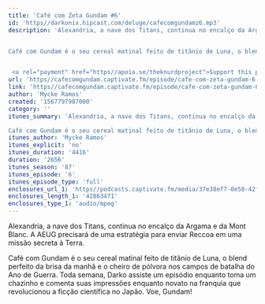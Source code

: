 ```yaml
---
title: 'Café com Zeta Gundam #6'
id: 'https//darkonix.hipcast.com/deluge/cafecomgundamz6.mp3'
description: 'Alexandria, a nave dos Titans, continua no encalço da Argama e da Mont Blanc. A AEUG precisará de uma estratégia para enviar Reccoa em uma missão secreta à Terra.


Café com Gundam é o seu cereal matinal feito de titânio de Luna, o blend perfeito da brisa da manhã e o cheiro de pólvora nos campos de batalha do Ano de Guerra. Toda semana, Darko assiste um episódio enquanto toma um chazinho e comenta suas impressões enquanto novato na franquia que revolucionou a ficção científica no Japão. Voe, Gundam!


 <a rel="payment" href="https//apoia.se/theknurdproject">Support this podcast</a>'
url: 'https//cafecomgundam.captivate.fm/episode/cafe-com-zeta-gundam-6'
link: 'https//cafecomgundam.captivate.fm/episode/cafe-com-zeta-gundam-6'
author: 'Mycke Ramos'
created: '1567797987000'
category: ''
itunes_summary: 'Alexandria, a nave dos Titans, continua no encalço da Argama e da Mont Blanc. A AEUG precisará de uma estratégia para enviar Reccoa em uma missão secreta à Terra.

Café com Gundam é o seu cereal matinal feito de titânio de Luna, o blend perfeito da brisa da manhã e o cheiro de pólvora nos campos de batalha do Ano de Guerra. Toda semana, Darko assiste um episódio enquanto toma um chazinho e comenta suas impressões enquanto novato na franquia que revolucionou a ficção científica no Japão. Voe, Gundam!'
itunes_author: 'Mycke Ramos'
itunes_explicit: 'no'
itunes_duration: '4416'
duration: '2656'
itunes_season: '87'
itunes_episode: '6'
itunes_episode_type: 'full'
enclosures_url_1: 'https//podcasts.captivate.fm/media/37e38ef7-0e50-42fa-a4c5-1c68f6c44567/cafecomgundamz6_tc.mp3'
enclosures_length_1: '42863471'
enclosures_type_1: 'audio/mpeg'
---
```

Alexandria, a nave dos Titans, continua no encalço da Argama e da Mont Blanc. A AEUG precisará de uma estratégia para enviar Reccoa em uma missão secreta à Terra.

Café com Gundam é o seu cereal matinal feito de titânio de Luna, o blend perfeito da brisa da manhã e o cheiro de pólvora nos campos de batalha do Ano de Guerra. Toda semana, Darko assiste um episódio enquanto toma um chazinho e comenta suas impressões enquanto novato na franquia que revolucionou a ficção científica no Japão. Voe, Gundam!